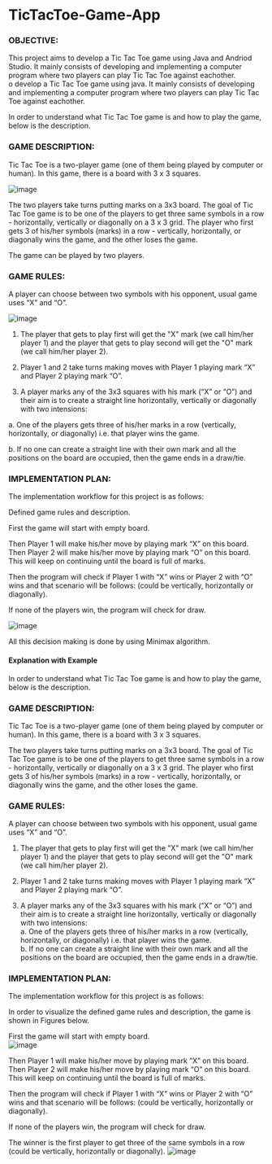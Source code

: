 # TicTacToe-Game-App


### OBJECTIVE:
This project aims to develop a Tic Tac Toe game using Java and Andriod Studio. It mainly consists of developing and implementing a computer program where two players can play Tic Tac Toe against eachother.<br/> o develop a Tic Tac Toe game using java. It mainly consists of developing and implementing a computer program where two players can play Tic Tac Toe against eachother.<br/>

In order to understand what Tic Tac Toe game is and how to play the game, below is the description.



### GAME DESCRIPTION:

Tic Tac Toe is a two-player game (one of them being played by computer or human). In this game, there is a board with 3 x 3 squares.<br/>


![image](https://user-images.githubusercontent.com/104670713/170813708-b23e89cf-a23d-4fde-889f-f9c708bcd025.png)


The two players take turns putting marks on a 3x3 board. The goal of Tic Tac Toe game is to be one of the players to get three same symbols in a row - horizontally, vertically or diagonally on a 3 x 3 grid.  The player who first gets 3 of his/her symbols (marks) in a row - vertically, horizontally, or diagonally wins the game, and the other loses the game. 

The game can be played by two players.



### GAME RULES:

A player can choose between two symbols with his opponent, usual game uses “X” and “O”.

![image](https://www.dreamstime.com/popular-drawing-o-cross-marks-circles-tic-tac-toe-game-symbol-isolated-image147829023)




1.	The player that gets to play first will get the "X" mark (we call him/her player 1) and the player that gets to play second will get the "O" mark (we call him/her player 2).



2.	Player 1 and 2 take turns making moves with Player 1 playing mark “X” and Player 2 playing mark “O”.



3.	A player marks any of the 3x3 squares with his mark (“X” or “O”) and their aim is to create a straight line horizontally, vertically or diagonally with two intensions:<br/>

a.	One of the players gets three of his/her marks in a row (vertically, horizontally, or diagonally) i.e. that player wins the game.<br/>

b.	If no one can create a straight line with their own mark and all the positions on the board are occupied, then the game ends in a  draw/tie.



### IMPLEMENTATION PLAN:

The implementation workflow for this project is as follows:





Defined game rules and description.



First the game will start with empty board.<br/>







Then Player 1 will make his/her move by playing mark “X” on this board. Then Player 2 will make his/her move by playing mark “O” on this board. This will keep on continuing until the board is full of marks.



Then the program will check if Player 1 with “X” wins or Player 2 with “O” wins and that scenario will be follows: (could be vertically, horizontally or diagonally).  







If none of the players win, the program will check for draw.


![image](https://i.stack.imgur.com/gGJEY.png)


All this decision making is done by using Minimax algorithm.




#### Explanation with Example
In order to understand what Tic Tac Toe game is and how to play the game, below is the description.

### GAME DESCRIPTION:
Tic Tac Toe is a two-player game (one of them being played by computer or human). In this game, there is a board with 3 x 3 squares.<br/>

The two players take turns putting marks on a 3x3 board. The goal of Tic Tac Toe game is to be one of the players to get three same symbols in a row - horizontally, vertically or diagonally on a 3 x 3 grid.  The player who first gets 3 of his/her symbols (marks) in a row - vertically, horizontally, or diagonally wins the game, and the other loses the game. 


### GAME RULES:
A player can choose between two symbols with his opponent, usual game uses “X” and “O”. 
1.	The player that gets to play first will get the "X" mark (we call him/her player 1) and the player that gets to play second will get the "O" mark (we call him/her player 2).

2.	Player 1 and 2 take turns making moves with Player 1 playing mark “X” and Player 2 playing mark “O”.

3.	A player marks any of the 3x3 squares with his mark (“X” or “O”) and their aim is to create a straight line horizontally, vertically or diagonally with two intensions:<br/>
a.	One of the players gets three of his/her marks in a row (vertically, horizontally, or diagonally) i.e. that player wins the game.<br/>
b.	If no one can create a straight line with their own mark and all the positions on the board are occupied, then the game ends in a  draw/tie.

### IMPLEMENTATION PLAN:
The implementation workflow for this project is as follows:


In order to visualize the defined game rules and description, the game is shown in Figures below.

First the game will start with empty board.<br/>
![image](https://upload.wikimedia.org/wikipedia/commons/6/64/Tic-tac-toe.png)

Then Player 1 will make his/her move by playing mark “X” on this board. Then Player 2 will make his/her move by playing mark “O” on this board. This will keep on continuing until the board is full of marks.

Then the program will check if Player 1 with “X” wins or Player 2 with “O” wins and that scenario will be follows: (could be vertically, horizontally or diagonally).  



If none of the players win, the program will check for draw.

The winner is the first player to get three of the same symbols in a row (could be vertically, horizontally or diagonally).
![image](https://user-images.githubusercontent.com/104670713/170813422-f9605ca5-ae1b-48b3-94b4-7124351f80a6.png)




